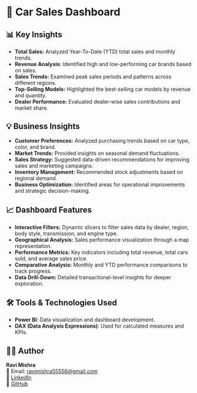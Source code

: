 # 🚗 Car Sales Dashboard

## 📊 Key Insights
- **Total Sales:** Analyzed Year-To-Date (YTD) total sales and monthly trends.
- **Revenue Analysis:** Identified high and low-performing car brands based on sales.
- **Sales Trends:** Examined peak sales periods and patterns across different regions.
- **Top-Selling Models:** Highlighted the best-selling car models by revenue and quantity.
- **Dealer Performance:** Evaluated dealer-wise sales contributions and market share.

## 💡 Business Insights
- **Customer Preferences:** Analyzed purchasing trends based on car type, color, and brand.
- **Market Trends:** Provided insights on seasonal demand fluctuations.
- **Sales Strategy:** Suggested data-driven recommendations for improving sales and marketing campaigns.
- **Inventory Management:** Recommended stock adjustments based on regional demand.
- **Business Optimization:** Identified areas for operational improvements and strategic decision-making.

## 📈 Dashboard Features
- **Interactive Filters:** Dynamic slicers to filter sales data by dealer, region, body style, transmission, and engine type.
- **Geographical Analysis:** Sales performance visualization through a map representation.
- **Performance Metrics:** Key indicators including total revenue, total cars sold, and average sales price.
- **Comparative Analysis:** Monthly and YTD performance comparisons to track progress.
- **Data Drill-Down:** Detailed transactional-level insights for deeper exploration.

## 🛠 Tools & Technologies Used
- **Power BI**: Data visualization and dashboard development.
- **DAX (Data Analysis Expressions)**: Used for calculated measures and KPIs.

## 👨‍💻 Author
**Ravi Mishra**  
📧 Email: ravimishra55556@gmail.com  
🔗 [LinkedIn](https://www.linkedin.com/in/ravi-mishra07)  
🔗 [GitHub](https://github.com/ravimishra18)


